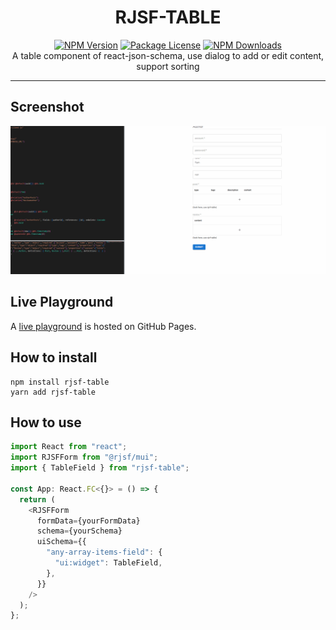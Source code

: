 <h1 align="center">RJSF-TABLE</h1>

<div align="center">
<a href="https://www.npmjs.com/package/rjsf-table"><img src="https://img.shields.io/npm/v/rjsf-table.svg" alt="NPM Version" /></a>
<a href="https://www.npmjs.com/package/rjsf-table"><img src="https://img.shields.io/npm/l/rjsf-table.svg" alt="Package License" /></a>
<a href="https://www.npmjs.com/package/rjsf-table"><img src="https://img.shields.io/npm/dm/rjsf-table.svg" alt="NPM Downloads" /></a>
</div>

<div align="center">A table component of react-json-schema, use dialog to add or edit content, support sorting</div>

---

## Screenshot

![rjsf-table](https://raw.githubusercontent.com/JinYuSha0/prisma-utils/main/packages/rjsf-table/screenshot/rjsf-table.gif)

## Live Playground

A [live playground](https://jinyusha0.github.io/#/rjsf-table) is hosted on GitHub Pages.

## How to install

```base
npm install rjsf-table
yarn add rjsf-table
```

## How to use

```javascript
import React from "react";
import RJSFForm from "@rjsf/mui";
import { TableField } from "rjsf-table";

const App: React.FC<{}> = () => {
  return (
    <RJSFForm
      formData={yourFormData}
      schema={yourSchema}
      uiSchema={{
        "any-array-items-field": {
          "ui:widget": TableField,
        },
      }}
    />
  );
};
```
